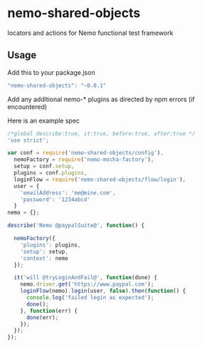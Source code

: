 # nemo-shared-objects

locators and actions for Nemo functional test framework

## Usage

Add this to your package.json

```javascript
"nemo-shared-objects": "~0.0.1"
```

Add any additional nemo-* plugins as directed by npm errors (if encountered)

Here is an example spec

```javascript
/*global describe:true, it:true, before:true, after:true */
'use strict';

var conf = require('nemo-shared-objects/config'),
  nemoFactory = require('nemo-mocha-factory'),
  setup = conf.setup,
  plugins = conf.plugins,
  loginFlow = require('nemo-shared-objects/flow/login'),
  user = {
    'emailAddress': 'me@mine.com',
    'password': '1234abcd'
  }
nemo = {};

describe('Nemo @paypalSuite@', function() {

  nemoFactory({
    'plugins': plugins,
    'setup': setup,
    'context': nemo
  });

  it('will @tryLoginAndFail@', function(done) {
    nemo.driver.get('https://www.paypal.com');
    loginFlow(nemo).login(user, false).then(function() {
      console.log('failed login as expected');
      done();
    }, function(err) {
      done(err);
    });
  });
});

```
